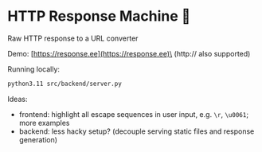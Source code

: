# HTTP Response Machine 🤖

Raw HTTP response to a URL converter

Demo: [https://response.ee](https://response.ee)\
(http:// also supported)

Running locally:
```sh
python3.11 src/backend/server.py
```

Ideas:

- frontend: highlight all escape sequences in user input, e.g. `\r`, `\u0061`; more examples
- backend: less hacky setup? (decouple serving static files and response generation) 

